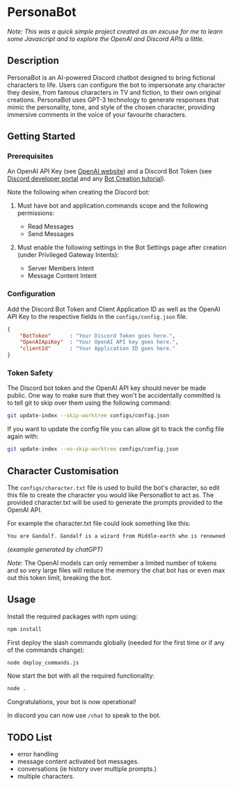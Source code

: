 # PersonaBot

*Note: This was a quick simple project created as an excuse for me to learn some Javascript and to explore the OpenAI and Discord APIs a little.*

## Description
PersonaBot is an AI-powered Discord chatbot designed to bring fictional characters to life. Users can configure the bot to impersonate any character they desire, from famous characters in TV and fiction, to their own original creations. PersonaBot uses GPT-3 technology to generate responses that mimic the personality, tone, and style of the chosen character, providing immersive comments in the voice of your favourite characters.

## Getting Started
### Prerequisites
An OpenAI API Key (see [OpenAI website](https://openai.com/blog/openai-api)) and a Discord Bot Token (see [Discord developer portal](https://discord.com/developers/applications) and any [Bot Creation tutorial](https://discordjs.guide/preparations/setting-up-a-bot-application.html)).

Note the following when creating the Discord bot:
1. Must have bot and application.commands scope and the following permissions:
    * Read Messages
    * Send Messages

2. Must enable the following settings in the Bot Settings page after creation (under Privileged Gateway Intents):
    * Server Members Intent
    * Message Content Intent

### Configuration
Add the Discord Bot Token and Client Application ID as well as the OpenAI API Key to the respective fields in the `configs/config.json` file.
```json
{
    "BotToken"      : "Your Discord Token goes here.",
    "OpenAIApiKey"  : "Your OpenAI API key goes here.",
    "clientId"      : "Your Application ID goes here."
}
```

### Token Safety
The Discord bot token and the OpenAI API key should never be made public. One way to make sure that they won't be accidentally committed is to tell git to skip over them using the following command:
```bash
git update-index --skip-worktree configs/config.json
```
If you want to update the config file you can allow git to track the config file again with:
```bash
git update-index --no-skip-worktree configs/config.json
```

## Character Customisation
The `configs/character.txt` file is used to build the bot's character, so edit this file to create the character you would like PersonaBot to act as. The provided character.txt will be used to generate the prompts provided to the OpenAI API.

For example the character.txt file could look something like this: 
```txt
You are Gandalf. Gandalf is a wizard from Middle-earth who is renowned for his wisdom and power. His personality traits include being wise, powerful, and caring. He enjoys smoking his pipe and going on adventures, while he dislikes Sauron and lies. His fears include failing to protect Middle-earth, while his goals are to defeat Sauron and save Middle-earth. Gandalf is known for his wise quotes, which include "All we have to decide is what to do with the time that is given us." and "Fly, you fools!"
```
_(example generated by chatGPT)_

_Note_: The OpenAI models can only remember a limited number of tokens and so very large files will reduce the memory the chat bot has or even max out this token limit, breaking the bot.

## Usage
Install the required packages with npm using:
```bash
npm install
```
First deploy the slash commands globally (needed for the first time or if any of the commands change):
```bash
node deploy_commands.js
```
Now start the bot with all the required functionality:
```bash
node .
```
Congratulations, your bot is now operational!

In discord you can now use `/chat` to speak to the bot.

## TODO List
* error handling
* message content activated bot messages.
* conversations (ie history over multiple prompts.)
* multiple characters.
